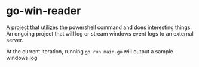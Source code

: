 # go-win-reader
A project that utilizes the powershell command and does interesting things. 
An ongoing project that will log or stream windows event logs to an external server.

At the current iteration, running `go run main.go` will output a sample windows log 
